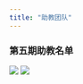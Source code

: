 ```yaml
---
title: "助教团队"
---
```


### 第五期助教名单

![](/res/images/project/assistant-1.png)
![](/res/images/project/assistant-2.png)
